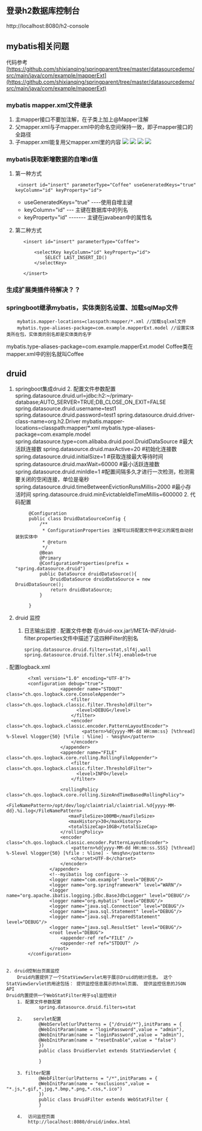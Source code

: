 ## 登录h2数据库控制台
http://localhost:8080/h2-console

## mybatis相关问题
代码参考
[https://github.com/shixianqing/springparent/tree/master/datasourcedemo/src/main/java/com/example/mapperExt](https://github.com/shixianqing/springparent/tree/master/datasourcedemo/src/main/java/com/example/mapperExt)
### mybatis mapper.xml文件继承

1. 主mapper接口不要加注解，在子类上加上@Mapper注解
2. 父mapper.xml与子mapper.xml中的命名空间保持一致，即子mapper接口的全路径
3. 子mapper.xml能复用父mapper.xml里的内容
![](https://i.imgur.com/MsnSnhi.png)
![](https://i.imgur.com/N35Ntc3.png)
![](https://i.imgur.com/dbhNZBD.png)
![](https://i.imgur.com/UL6ahNm.png)

### mybatis获取新增数据的自增id值
1. 第一种方式
    
	    
	    <insert id="insert" parameterType="Coffee" useGeneratedKeys="true" keyColumn="id" keyProperty="id">
	   
	

	- useGeneratedKeys="true" ----使用自增主键
	- keyColumn="id" --- 主键在数据库中的列名
	- keyProperty="id" ------- 主键在javabean中的属性名


	
2. 第二种方式

		  <insert id="insert" parameterType="Coffee">
		  
		      <selectKey keyColumn="id" keyProperty="id">
		          SELECT LAST_INSERT_ID()
		      </selectKey>
       
    	  </insert>
    	  
### 生成扩展类插件待解决？？

### springboot继承mybatis，实体类别名设置、加载sqlMap文件

        mybatis.mapper-locations=classpath:mapper/*.xml //加载sqlxml文件
        mybatis.type-aliases-package=com.example.mapperExt.model //设置实体类所在包，实体类的别名即是实体类的名字
        
  mybatis.type-aliases-package=com.example.mapperExt.model    Coffee类在mapper.xml中的别名就叫Coffee

## druid
1. springboot集成druid
    2. 配置文件参数配置
           spring.datasource.druid.url=jdbc:h2:~/primary-database;AUTO_SERVER=TRUE;DB_CLOSE_ON_EXIT=FALSE
             spring.datasource.druid.username=test1
             spring.datasource.druid.password=test1
             spring.datasource.druid.driver-class-name=org.h2.Driver
             mybatis.mapper-locations=classpath:mapper/*.xml
              mybatis.type-aliases-package=com.example.model
              spring.datasource.type=com.alibaba.druid.pool.DruidDataSource
                #最大活跃连接数
                spring.datasource.druid.maxActive=20 
                #初始化连接数
                spring.datasource.druid.initialSize=1
                #获取连接最大等待时间
                spring.datasource.druid.maxWait=60000
                #最小活跃连接数
                spring.datasource.druid.minIdle=1
                #配置间隔多久才进行一次检测，检测需要关闭的空闲连接，单位是毫秒
                spring.datasource.druid.timeBetweenEvictionRunsMillis=2000 
                #最小存活时间
                spring.datasource.druid.minEvictableIdleTimeMillis=600000 
    2. 代码配置
          
            @Configuration
            public class DruidDataSourceConfig {
                /**
                 * ConfigurationProperties 注解可以将配置文件中定义的属性自动封装到实体中
                 * @return
                 */
                @Bean
                @Primary
                @ConfigurationProperties(prefix = "spring.datasource.druid")
                public DataSource druidDataSource(){
                    DruidDataSource druidDataSource = new DruidDataSource();
                    return druidDataSource;
                }
            
            }
2. druid 监控
     1. 日志输出监控
        . 配置文件参数
              在druid-xxx.jar!/META-INF/druid-filter.properties文件中描述了这四种Filter的别名

            spring.datasource.druid.filters=stat,slf4j,wall
            spring.datasource.druid.filter.slf4j.enabled=true
. 配置logback.xml


            <?xml version="1.0" encoding="UTF-8"?>
            <configuration debug="true">
                        <appender name="STDOUT" class="ch.qos.logback.core.ConsoleAppender">
                            <filter class="ch.qos.logback.classic.filter.ThresholdFilter">   
                              <level>DEBUG</level>
                            </filter>       
                            <encoder class="ch.qos.logback.classic.encoder.PatternLayoutEncoder"> 
                                <pattern>%d{yyyy-MM-dd HH:mm:ss} [%thread] %-5level %logger{50} [%file : %line] - %msg%n</pattern>   
                            </encoder> 
                        </appender>
                        <appender name="FILE"  class="ch.qos.logback.core.rolling.RollingFileAppender"> 
                            <filter class="ch.qos.logback.classic.filter.ThresholdFilter">   
                              <level>INFO</level>
                            </filter>    
                            
                        <rollingPolicy class="ch.qos.logback.core.rolling.SizeAndTimeBasedRollingPolicy">
                           <FileNamePattern>/opt/dev/log/claimtrial/claimtrial.%d{yyyy-MM-dd}.%i.log</FileNamePattern>
                           <maxFileSize>100MB</maxFileSize>    
                           <maxHistory>30</maxHistory>
                           <totalSizeCap>10GB</totalSizeCap>
                        </rollingPolicy>
                        <encoder class="ch.qos.logback.classic.encoder.PatternLayoutEncoder"> 
                            <pattern>%d{yyyy-MM-dd HH:mm:ss.SSS} [%thread] %-5level %logger{50} [%file : %line] - %msg%n</pattern> 
                            <charset>UTF-8</charset>              
                        </encoder> 
                    </appender> 
                    <!--myibatis log configure--> 
                    <logger name="com.example" level="DEBUG"/>
                    <logger name="org.springframework" level="WARN"/>
                    <logger name="org.apache.ibatis.logging.jdbc.BaseJdbcLogger" level="DEBUG"/>
                    <logger name="org.mybatis" level="DEBUG"/>
                    <logger name="java.sql.Connection" level="DEBUG"/>
                    <logger name="java.sql.Statement" level="DEBUG"/>
                    <logger name="java.sql.PreparedStatement" level="DEBUG"/>
                    <logger name="java.sql.ResultSet" level="DEBUG"/>
                    <root level="DEBUG">
                        <appender-ref ref="FILE" />
                        <appender-ref ref="STDOUT" />
                    </root> 
            </configuration>

       
    2. druid控制台页面监控     
        Druid内置提供了一个StatViewServlet用于展示Druid的统计信息。 这个StatViewServlet的用途包括： 提供监控信息展示的html页面、 提供监控信息的JSON API
    Druid内置提供一个WebStatFilter用于sql监控统计
        1. 配置文件参数配置
                spring.datasource.druid.filters=stat

        2.    servlet配置
                @WebServlet(urlPatterns = {"/druid/*"},initParams = {
                @WebInitParam(name = "loginPassword",value = "admin"),
                @WebInitParam(name = "loginPassword",value = "admin"),
                @WebInitParam(name = "resetEnable",value = "false")
                })
                public class DruidServlet extends StatViewServlet {
                
                }

        3. filter配置
                @WebFilter(urlPatterns = "/*",initParams = {
                @WebInitParam(name = "exclusions",value = "*.js,*.gif,*.jpg,*.bmp,*.png,*.css,*.ico")
                })
                public class DruidFilter extends WebStatFilter {
                }
 
        4.  访问监控页面
            http://localhost:8080/druid/index.html
     